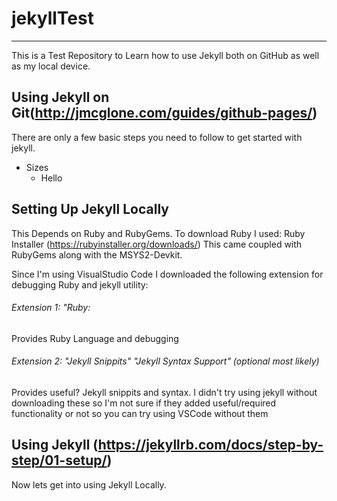 # jekyllTest
<hr>

This is a Test Repository to Learn how to use Jekyll both on GitHub as well as my local device.

## Using Jekyll on Git(http://jmcglone.com/guides/github-pages/)
There are only a few basic steps you need to follow to get started with jekyll.
* Sizes
    * Hello

## Setting Up Jekyll Locally

This Depends on Ruby and RubyGems. To download Ruby I used: Ruby Installer (https://rubyinstaller.org/downloads/)
This came coupled with RubyGems along with the MSYS2-Devkit.

Since I'm using VisualStudio Code I downloaded the following extension for debugging Ruby and jekyll utility:
###### Extension 1: "Ruby:
Provides Ruby Language and debugging
###### Extension 2: "Jekyll Snippits" "Jekyll Syntax Support" (optional most likely)
Provides useful? Jekyll snippits and syntax. I didn't try using jekyll without downloading these so I'm not sure if they added useful/required functionality or not so you can try using VSCode without them

## Using Jekyll (https://jekyllrb.com/docs/step-by-step/01-setup/)
Now lets get into using Jekyll Locally.